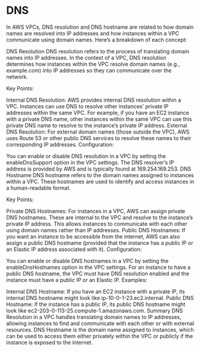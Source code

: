 # DNS

In AWS VPCs, DNS resolution and DNS hostname are related to how domain names are resolved into IP addresses and how instances within a VPC communicate using domain names. Here’s a breakdown of each concept:

DNS Resolution
DNS resolution refers to the process of translating domain names into IP addresses. In the context of a VPC, DNS resolution determines how instances within the VPC resolve domain names (e.g., example.com) into IP addresses so they can communicate over the network.

Key Points:

Internal DNS Resolution: AWS provides internal DNS resolution within a VPC. Instances can use DNS to resolve other instances’ private IP addresses within the same VPC. For example, if you have an EC2 instance with a private DNS name, other instances within the same VPC can use this private DNS name to resolve to the instance’s private IP address.
External DNS Resolution: For external domain names (those outside the VPC), AWS uses Route 53 or other public DNS services to resolve these names to their corresponding IP addresses.
Configuration:

You can enable or disable DNS resolution in a VPC by setting the enableDnsSupport option in the VPC settings.
The DNS resolver’s IP address is provided by AWS and is typically found at 169.254.169.253.
DNS Hostname
DNS hostname refers to the domain names assigned to instances within a VPC. These hostnames are used to identify and access instances in a human-readable format.

Key Points:

Private DNS Hostnames: For instances in a VPC, AWS can assign private DNS hostnames. These are internal to the VPC and resolve to the instance’s private IP address. This allows instances to communicate with each other using domain names rather than IP addresses.
Public DNS Hostnames: If you want an instance to be accessible from the internet, AWS can also assign a public DNS hostname (provided that the instance has a public IP or an Elastic IP address associated with it).
Configuration:

You can enable or disable DNS hostnames in a VPC by setting the enableDnsHostnames option in the VPC settings.
For an instance to have a public DNS hostname, the VPC must have DNS resolution enabled and the instance must have a public IP or an Elastic IP.
Examples:

Internal DNS Hostname: If you have an EC2 instance with a private IP, its internal DNS hostname might look like ip-10-0-1-23.ec2.internal.
Public DNS Hostname: If the instance has a public IP, its public DNS hostname might look like ec2-203-0-113-25.compute-1.amazonaws.com.
Summary
DNS Resolution in a VPC handles translating domain names to IP addresses, allowing instances to find and communicate with each other or with external resources.
DNS Hostname is the domain name assigned to instances, which can be used to access them either privately within the VPC or publicly if the instance is exposed to the internet.
